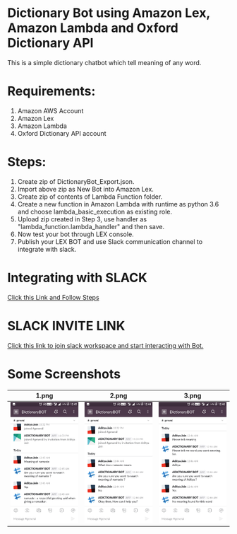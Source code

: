 # Dictionary Bot using Amazon Lex, Amazon Lambda and Oxford Dictionary API
This is a simple dictionary chatbot which tell meaning of any word.

# Requirements:
1. Amazon AWS Account
2. Amazon Lex
3. Amazon Lambda
4. Oxford Dictionary API account

# Steps:
1. Create zip of DictionaryBot_Export.json.
2. Import above zip as New Bot into Amazon Lex.
3. Create zip of contents of Lambda Function folder.
4. Create a new function in Amazon Lambda with runtime as python 3.6 and choose lambda_basic_execution as existing role.
5. Upload zip created in Step 3, use handler as "lambda_function.lambda_handler" and then save.
6. Now test your bot through LEX console.
7. Publish your LEX BOT and use Slack communication channel to integrate with slack.


# Integrating with SLACK
[Click this Link and Follow Steps](https://docs.aws.amazon.com/lex/latest/dg/slack-bot-association.html)


# SLACK INVITE LINK
[Click this link to join slack workspace and start interacting with Bot.](https://join.slack.com/t/dictionarybot/shared_invite/enQtMzM0NjI3NzYxNTQyLWI0MmNmNzI0OTg4OTZhMjRmZTQwODE1ZjM0NzVjYmQwYTc1MDBlZjI3M2EzODE0NjJmYWRlNGMxMzIzY2FlNzY)

# Some Screenshots

1.png            |2.png            |3.png            
:-------------------------:|:-------------------------:|:-------------------------:
![](https://raw.githubusercontent.com/Adityajn/Dictionary-ChatBot/master/ScreenShots/1.png)  |  ![](https://raw.githubusercontent.com/Adityajn/Dictionary-ChatBot/master/ScreenShots/2.png)  |  ![](https://raw.githubusercontent.com/Adityajn/Dictionary-ChatBot/master/ScreenShots/3.png)